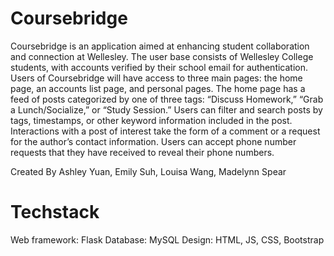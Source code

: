 # Coursebridge

Coursebridge is an application aimed at enhancing student collaboration and connection at Wellesley. The user base consists of Wellesley College students, with accounts verified by their school email for authentication. Users of Coursebridge will have access to three main pages: the home page, an accounts list page, and personal pages. The home page has a feed of posts categorized by one of three tags: “Discuss Homework,” “Grab a Lunch/Socialize,” or “Study Session.” Users can filter and search posts by tags, timestamps, or other keyword information included in the post. Interactions with a post of interest take the form of a comment or a request for the author’s contact information. Users can accept phone number requests that they have received to reveal their phone numbers.

Created By Ashley Yuan, Emily Suh, Louisa Wang, Madelynn Spear

# Techstack
Web framework: Flask
Database: MySQL
Design: HTML, JS, CSS, Bootstrap
